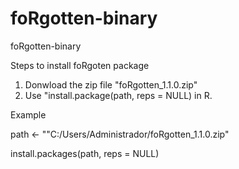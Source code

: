 # foRgotten-binary
 foRgotten-binary
 
 Steps to install foRgoten package
 
 1) Donwload the zip file "foRgotten_1.1.0.zip"
 2) Use "install.package(path, reps = NULL) in R.
 
 Example
 
 path <- ""C:/Users/Administrador/foRgotten_1.1.0.zip" 
 
 install.packages(path, reps = NULL)
